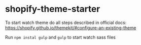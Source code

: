 # shopify-theme-starter

To start watch theme do all steps described in official docs: https://shopify.github.io/themekit/#configure-an-existing-theme

Run ```npm instal gulp``` and ```gulp``` to start watch sass files
